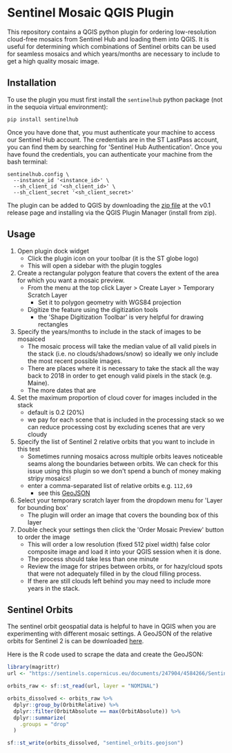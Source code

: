 # Sentinel Mosaic QGIS Plugin
This repository contains a QGIS python plugin for ordering low-resolution
cloud-free mosaics from Sentinel Hub and loading them into QGIS. It is useful
for determining which combinations of Sentinel orbits can be used for seamless
mosaics and which years/months are necessary to include to get a high quality
mosaic image.

## Installation
To use the plugin you must first install the `sentinelhub` python package (not
in the sequoia virtual environment):

```
pip install sentinelhub
```

Once you have done that, you must authenticate your machine to access our
Sentinel Hub account. The credentials are in the ST LastPass account, you can
find them by searching for 'Sentinel Hub Authentication'. Once you have found
the credentials, you can authenticate your machine from the bash terminal:

```
sentinelhub.config \
  --instance_id '<instance_id>' \
  --sh_client_id '<sh_client_id>' \
  --sh_client_secret '<sh_client_secret>'
```

The plugin can be added to QGIS by downloading the 
[zip file](https://github.com/SilviaTerra/sentinel_mosaic_qgis_plugin/releases/download/v0.1/SentinelMosaicTester.zip)
at the v0.1 release page and installing via the QGIS Plugin Manager 
(install from zip).

## Usage

1. Open plugin dock widget
    * Click the plugin icon on your toolbar (it is the ST globe logo)
    * This will open a sidebar with the plugin toggles
2. Create a rectangular polygon feature that covers the extent of the area
   for which you want a mosaic preview.
    * From the menu at the top click Layer > Create Layer > Temporary Scratch
      Layer
      * Set it to polygon geometry with WGS84 projection
    * Digitize the feature using the digitization tools
      * the 'Shape Digitization Toolbar' is very helpful for drawing rectangles
3. Specify the years/months to include in the stack of images to be mosaiced
    * The mosaic process will take the median value of all valid pixels in the
    stack (i.e. no clouds/shadows/snow) so ideally we only include the most
    recent possible images.
    * There are places where it is necessary to take the stack all the way back
    to 2018 in order to get enough valid pixels in the stack (e.g. Maine).
    * The more dates that are  
4. Set the maximum proportion of cloud cover for images included in the stack
    * default is 0.2 (20%)
    * we pay for each scene that is included in the processing stack so we can
    reduce processing cost by excluding scenes that are very cloudy
5. Specify the list of Sentinel 2 relative orbits that you want to include in
   this test
    * Sometimes running mosaics across multiple orbits leaves noticeable seams
    along the boundaries between orbits. We can check for this issue using this
    plugin so we don't spend a bunch of money making stripy mosaics!
    * enter a comma-separated list of relative orbits e.g. `112,69`
      * see this [GeoJSON](sentinel_orbits.geojson)
6. Select your temporary scratch layer from the dropdown menu for 'Layer for
   bounding box'
    * The plugin will order an image that covers the bounding box of this layer 
7. Double check your settings then click the 'Order Mosaic Preview' button to
   order the image
    * This will order a low resolution (fixed 512 pixel width) false color
    composite image and load it into your QGIS session when it is done.
    * The process should take less than one minute
    * Review the image for stripes between orbits, or for hazy/cloud spots that
    were not adequately filled in by the cloud filling process.
    * If there are still clouds left behind you may need to include more years
    in the stack.

## Sentinel Orbits

The sentinel orbit geospatial data is helpful to have in QGIS when you are experimenting with different mosaic settings. A GeoJSON of the relative orbits for Sentinel 2 is can be downloaded [here](sentinel_orbits.geojson).

Here is the R code used to scrape the data and create the GeoJSON:
```r
library(magrittr)
url <- "https://sentinels.copernicus.eu/documents/247904/4584266/Sentinel-2A_MP_ACQ_KML_20210225T120000_20210315T150000.kml"

orbits_raw <- sf::st_read(url, layer = "NOMINAL") 

orbits_dissolved <- orbits_raw %>%
  dplyr::group_by(OrbitRelative) %>%
  dplyr::filter(OrbitAbsolute == max(OrbitAbsolute)) %>%
  dplyr::summarize(
    .groups = "drop"
  )

sf::st_write(orbits_dissolved, "sentinel_orbits.geojson")
```
